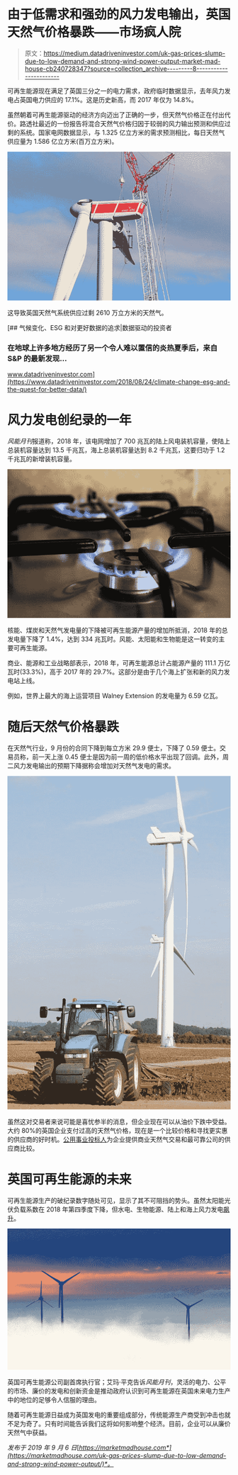 # 由于低需求和强劲的风力发电输出，英国天然气价格暴跌——市场疯人院

> 原文：<https://medium.datadriveninvestor.com/uk-gas-prices-slump-due-to-low-demand-and-strong-wind-power-output-market-mad-house-cb240728347?source=collection_archive---------8----------------------->

可再生能源现在满足了英国三分之一的电力需求，政府临时数据显示，去年风力发电占英国电力供应的 17.1%。这是历史新高，而 2017 年仅为 14.8%。

虽然朝着可再生能源驱动的经济方向迈出了正确的一步，但天然气价格正在付出代价。路透社最近的一份报告将混合天然气价格归因于较弱的风力输出预测和供应过剩的系统。国家电网数据显示，与 1.325 亿立方米的需求预测相比，每日天然气供应量为 1.586 亿立方米(百万立方米)。

![](img/44c59e42312b8e082d7ee2b4634b16e1.png)

这导致英国天然气系统供应过剩 2610 万立方米的天然气。

[](https://www.datadriveninvestor.com/2018/08/24/climate-change-esg-and-the-quest-for-better-data/) [## 气候变化、ESG 和对更好数据的追求|数据驱动的投资者

### 在地球上许多地方经历了另一个令人难以置信的炎热夏季后，来自 S&P 的最新发现…

www.datadriveninvestor.com](https://www.datadriveninvestor.com/2018/08/24/climate-change-esg-and-the-quest-for-better-data/) 

# 风力发电创纪录的一年

*风能月刊*报道称，2018 年，该电网增加了 700 兆瓦的陆上风电装机容量，使陆上总装机容量达到 13.5 千兆瓦，海上总装机容量达到 8.2 千兆瓦，这要归功于 1.2 千兆瓦的新增装机容量。

![](img/54dc6d505b7b54f3c80850daa2007c39.png)

核能、煤炭和天然气发电量的下降被可再生能源产量的增加所抵消，2018 年的总发电量下降了 1.4%，达到 334 兆瓦时。风能、太阳能和生物能是这一转变的主要可再生能源。

商业、能源和工业战略部表示，2018 年，可再生能源总计占能源产量的 111.1 万亿瓦时(33.3%)，高于 2017 年的 29.7%。这部分是由于几个海上扩张和新的风力发电站上线。

例如，世界上最大的海上运营项目 Walney Extension 的发电量为 6.59 亿瓦。

# 随后天然气价格暴跌

在天然气行业，9 月份的合同下降到每立方米 29.9 便士，下降了 0.59 便士。交易员称，前一天上涨 0.45 便士是因为前一周的低价格水平出现了回调。此外，周二风力发电输出的预期下降据称会增加对天然气发电的需求。

![](img/c72d4f847eb8c3aa62b4eb5a7bd7227c.png)

虽然这对交易者来说可能是喜忧参半的消息，但企业现在可以从油价下跌中受益。大约 80%的英国企业支付过高的天然气价格，现在是一个比较价格和寻找更实惠的供应商的好时机。[公用事业投标人](https://www.utilitybidder.co.uk/business-gas/)为企业提供商业天然气交易和最可靠公司的供应商比较。

# 英国可再生能源的未来

可再生能源生产的破纪录数字随处可见，显示了其不可阻挡的势头。虽然太阳能光伏负载系数在 2018 年第四季度下降，但水电、生物能源、陆上和海上风力发电[飙升](https://www.windpowermonthly.com/article/1580446/record-year-uk-wind)。

![](img/6f2b374d0b8bd77b7f693fca2dcb410a.png)

英国可再生能源公司副首席执行官；艾玛·平克告诉*风能月刊*，灵活的电力、公平的市场、廉价的发电和创新资金是推动政府认识到可再生能源在英国未来电力生产中的地位的足够令人信服的理由。

随着可再生能源日益成为英国发电的重要组成部分，传统能源生产商受到冲击也就不足为奇了。只有时间能告诉我们这将如何影响整个经济。目前，企业可以从廉价天然气中获益。

*发布于 2019 年 9 月 6 日*[*https://marketmadhouse.com*](https://marketmadhouse.com/uk-gas-prices-slump-due-to-low-demand-and-strong-wind-power-output/)*。*